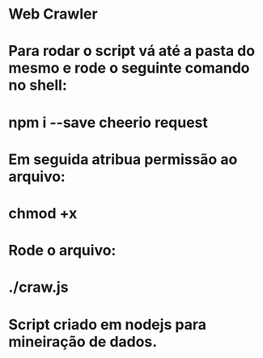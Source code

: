 # Web Crawler

# Para rodar o script vá até a pasta do mesmo e rode o seguinte comando no shell:
# npm i --save cheerio request

# Em seguida atribua permissão ao arquivo: 
# chmod +x

# Rode o arquivo:
# ./craw.js


# Script criado em nodejs para mineiração de dados.
